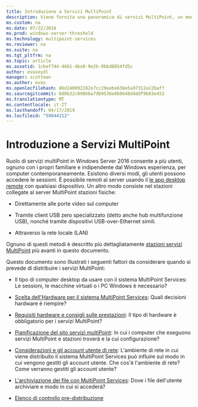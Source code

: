 ```yaml
---
title: Introduzione a Servizi MultiPoint
description: Viene fornita una panoramica di servizi MultiPoint, un modo per consentire a più utenti di condividere un sistema
ms.custom: na
ms.date: 07/22/2016
ms.prod: windows-server-threshold
ms.technology: multipoint-services
ms.reviewer: na
ms.suite: na
ms.tgt_pltfrm: na
ms.topic: article
ms.assetid: 1cbef744-4661-4ba9-9e2b-0bbd8854fd5c
author: evaseydl
manager: scottman
ms.author: evas
ms.openlocfilehash: 86d240092282e7cc29eebe638e5a97312e22baff
ms.sourcegitcommit: 0d0b32c8986ba7db9536e0b8648d4ddf9b03e452
ms.translationtype: MT
ms.contentlocale: it-IT
ms.lasthandoff: 04/17/2019
ms.locfileid: "59844212"
---
```

# <a name="introducing-multipoint-services"></a>Introduzione a Servizi MultiPoint
Ruolo di servizi multiPoint in Windows Server 2016 consente a più utenti, ognuno con i propri familiare e indipendente dal Windows esperienza, per computer contemporaneamente. Esistono diversi modi, gli utenti possono accedere le sessioni. È possibile remoti al server usando il [le app desktop remote](../remote-desktop-services/clients/remote-desktop-clients.md) con qualsiasi dispositivo. Un altro modo consiste nel stazioni collegate al server MultiPoint stazioni fisiche:  
  
-   Direttamente alle porte video sul computer  
  
-   Tramite client USB zero specializzato (detto anche hub multifunzione USB), nonché tramite dispositivi USB-over-Ethernet simili.  
  
-   Attraverso la rete locale (LAN)  
  
Ognuno di questi metodi è descritto più dettagliatamente [stazioni servizi MultiPoint](MultiPoint-services-Stations.md) più avanti in questo documento.  
  
Questo documento sono illustrati i seguenti fattori da considerare quando si prevede di distribuire i servizi MultiPoint:  
  
-   Il tipo di computer desktop da usare con il sistema MultiPoint Services: Le sessioni, le macchine virtuali o i PC Windows è necessario?  
  
-   [Scelta dell'Hardware per il sistema MultiPoint Services](Selecting-Hardware-for-Your-MultiPoint-services-System.md): Quali decisioni hardware è riempire?  
  
-   [Requisiti hardware e consigli sulle prestazioni](Hardware-Requirements-and-Performance-Recommendations.md): Il tipo di hardware è obbligatorio per i servizi MultiPoint?  
  
-   [Pianificazione del sito servizi multiPoint](MultiPoint-services-Site-Planning.md): In cui i computer che eseguono servizi MultiPoint e stazioni troverà e la cui configurazione?  
  
-   [Considerazioni e gli account utente di rete](Network-Considerations-and-User-Accounts.md): L'ambiente di rete in cui viene distribuito il sistema MultiPoint Services può influire sul modo in cui vengono gestiti gli account utente. Che cos'è l'ambiente di rete? Come verranno gestiti gli account utente?  
  
-   [L'archiviazione dei file con MultiPoint Services](Storing-Files-with-MultiPoint-services.md): Dove i file dell'utente archiviare e modo in cui si accederà?  
  
-   [Elenco di controllo pre-distribuzione](Predeployment-Checklist.md)  